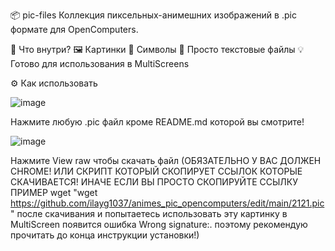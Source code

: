 📦 pic-files
Коллекция пиксельных-анимешних изображений в .pic формате для OpenComputers.

🧠 Что внутри?
🖼 Картинки
🎨 Символы
📁 Просто текстовые файлы
💡 Готово для использования в MultiScreens

⚙ Как использовать

![image](https://github.com/user-attachments/assets/06d197fe-08a4-412e-b9f1-621edf31d93e)

Нажмите любую .pic файл кроме README.md которой вы смотрите!

![image](https://github.com/user-attachments/assets/d4f7caac-0250-49b5-8920-662be8f80342)

Нажмите View raw чтобы скачать файл (ОБЯЗАТЕЛЬНО У ВАС ДОЛЖЕН CHROME! ИЛИ СКРИПТ КОТОРЫЙ СКОПИРУЕТ ССЫЛОК КОТОРЫЕ СКАЧИВАЕТСЯ! ИНАЧЕ ЕСЛИ ВЫ ПРОСТО СКОПИРУЙТЕ ССЫЛКУ ПРИМЕР wget "wget https://github.com/ilayg1037/animes_pic_opencomputers/edit/main/2121.pic" после скачивания и попытаетесь использовать эту картинку в MultiScreen появится ошибка Wrong signature:. поэтому рекомендую прочитать до конца инструкции установки!)


